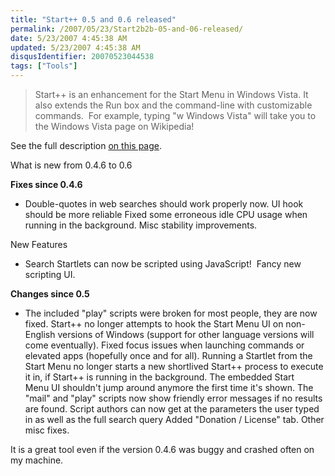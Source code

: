 ```yaml
---
title: "Start++ 0.5 and 0.6 released"
permalink: /2007/05/23/Start2b2b-05-and-06-released/
date: 5/23/2007 4:45:38 AM
updated: 5/23/2007 4:45:38 AM
disqusIdentifier: 20070523044538
tags: ["Tools"]
---
```

> Start++ is an enhancement for the Start Menu in Windows Vista. It also extends the Run box and the command-line with customizable commands.  For example, typing "w Windows Vista" will take you to the Windows Vista page on Wikipedia!

See the full description [on this page](http://brandontools.com/content/StartPlusPlus.aspx).
<!-- more -->

What is new from 0.4.6 to 0.6

**Fixes since 0.4.6**

*   Double-quotes in web searches should work properly now.  UI hook should be more reliable  Fixed some erroneous idle CPU usage when running in the background.  Misc stability improvements. 

New Features  

*   Search Startlets can now be scripted using JavaScript!   Fancy new scripting UI. 

**Changes since 0.5**

*   The included "play" scripts were broken for most people, they are now fixed.  Start++ no longer attempts to hook the Start Menu UI on non-English versions of Windows (support for other language versions will come eventually).  Fixed focus issues when launching commands or elevated apps (hopefully once and for all).  Running a Startlet from the Start Menu no longer starts a new shortlived Start++ process to execute it in, if Start++ is running in the background.  The embedded Start Menu UI shouldn't jump around anymore the first time it's shown.  The "mail" and "play" scripts now show friendly error messages if no results are found.  Script authors can now get at the parameters the user typed in as well as the full search query  Added "Donation / License" tab.  Other misc fixes. 

It is a great tool even if the version 0.4.6 was buggy and crashed often on my machine.
